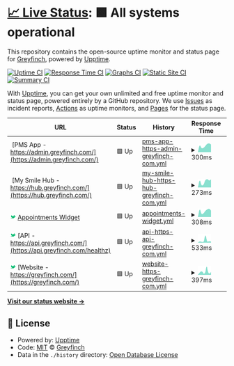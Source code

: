 # [📈 Live Status](https://teamgreyfinch.github.io/public-status): <!--live status--> **🟩 All systems operational**

This repository contains the open-source uptime monitor and status page for [Greyfinch](https://greyfinch.com), powered by [Upptime](https://github.com/upptime/upptime).

[![Uptime CI](https://github.com/teamgreyfinch/public-status/workflows/Uptime%20CI/badge.svg)](https://github.com/teamgreyfinch/public-status/actions?query=workflow%3A%22Uptime+CI%22)
[![Response Time CI](https://github.com/teamgreyfinch/public-status/workflows/Response%20Time%20CI/badge.svg)](https://github.com/teamgreyfinch/public-status/actions?query=workflow%3A%22Response+Time+CI%22)
[![Graphs CI](https://github.com/teamgreyfinch/public-status/workflows/Graphs%20CI/badge.svg)](https://github.com/teamgreyfinch/public-status/actions?query=workflow%3A%22Graphs+CI%22)
[![Static Site CI](https://github.com/teamgreyfinch/public-status/workflows/Static%20Site%20CI/badge.svg)](https://github.com/teamgreyfinch/public-status/actions?query=workflow%3A%22Static+Site+CI%22)
[![Summary CI](https://github.com/teamgreyfinch/public-status/workflows/Summary%20CI/badge.svg)](https://github.com/teamgreyfinch/public-status/actions?query=workflow%3A%22Summary+CI%22)

With [Upptime](https://upptime.js.org), you can get your own unlimited and free uptime monitor and status page, powered entirely by a GitHub repository. We use [Issues](https://github.com/teamgreyfinch/public-status/issues) as incident reports, [Actions](https://github.com/teamgreyfinch/public-status/actions) as uptime monitors, and [Pages](https://teamgreyfinch.github.io/public-status) for the status page.

<!--start: status pages-->
<!-- This summary is generated by Upptime (https://github.com/upptime/upptime) -->
<!-- Do not edit this manually, your changes will be overwritten -->
<!-- prettier-ignore -->
| URL | Status | History | Response Time | Uptime |
| --- | ------ | ------- | ------------- | ------ |
| <img alt="" src="https://icons.duckduckgo.com/ip3/admin.greyfinch.com.ico" height="13"> [PMS App - https://admin.greyfinch.com/](https://admin.greyfinch.com/) | 🟩 Up | [pms-app-https-admin-greyfinch-com.yml](https://github.com/teamgreyfinch/public-status/commits/HEAD/history/pms-app-https-admin-greyfinch-com.yml) | <details><summary><img alt="Response time graph" src="./graphs/pms-app-https-admin-greyfinch-com/response-time-week.png" height="20"> 300ms</summary><br><a href="https://teamgreyfinch.github.io/public-status/history/pms-app-https-admin-greyfinch-com"><img alt="Response time 232" src="https://img.shields.io/endpoint?url=https%3A%2F%2Fraw.githubusercontent.com%2Fteamgreyfinch%2Fpublic-status%2FHEAD%2Fapi%2Fpms-app-https-admin-greyfinch-com%2Fresponse-time.json"></a><br><a href="https://teamgreyfinch.github.io/public-status/history/pms-app-https-admin-greyfinch-com"><img alt="24-hour response time 353" src="https://img.shields.io/endpoint?url=https%3A%2F%2Fraw.githubusercontent.com%2Fteamgreyfinch%2Fpublic-status%2FHEAD%2Fapi%2Fpms-app-https-admin-greyfinch-com%2Fresponse-time-day.json"></a><br><a href="https://teamgreyfinch.github.io/public-status/history/pms-app-https-admin-greyfinch-com"><img alt="7-day response time 300" src="https://img.shields.io/endpoint?url=https%3A%2F%2Fraw.githubusercontent.com%2Fteamgreyfinch%2Fpublic-status%2FHEAD%2Fapi%2Fpms-app-https-admin-greyfinch-com%2Fresponse-time-week.json"></a><br><a href="https://teamgreyfinch.github.io/public-status/history/pms-app-https-admin-greyfinch-com"><img alt="30-day response time 235" src="https://img.shields.io/endpoint?url=https%3A%2F%2Fraw.githubusercontent.com%2Fteamgreyfinch%2Fpublic-status%2FHEAD%2Fapi%2Fpms-app-https-admin-greyfinch-com%2Fresponse-time-month.json"></a><br><a href="https://teamgreyfinch.github.io/public-status/history/pms-app-https-admin-greyfinch-com"><img alt="1-year response time 231" src="https://img.shields.io/endpoint?url=https%3A%2F%2Fraw.githubusercontent.com%2Fteamgreyfinch%2Fpublic-status%2FHEAD%2Fapi%2Fpms-app-https-admin-greyfinch-com%2Fresponse-time-year.json"></a></details> | <details><summary><a href="https://teamgreyfinch.github.io/public-status/history/pms-app-https-admin-greyfinch-com">100.00%</a></summary><a href="https://teamgreyfinch.github.io/public-status/history/pms-app-https-admin-greyfinch-com"><img alt="All-time uptime 100.00%" src="https://img.shields.io/endpoint?url=https%3A%2F%2Fraw.githubusercontent.com%2Fteamgreyfinch%2Fpublic-status%2FHEAD%2Fapi%2Fpms-app-https-admin-greyfinch-com%2Fuptime.json"></a><br><a href="https://teamgreyfinch.github.io/public-status/history/pms-app-https-admin-greyfinch-com"><img alt="24-hour uptime 100.00%" src="https://img.shields.io/endpoint?url=https%3A%2F%2Fraw.githubusercontent.com%2Fteamgreyfinch%2Fpublic-status%2FHEAD%2Fapi%2Fpms-app-https-admin-greyfinch-com%2Fuptime-day.json"></a><br><a href="https://teamgreyfinch.github.io/public-status/history/pms-app-https-admin-greyfinch-com"><img alt="7-day uptime 100.00%" src="https://img.shields.io/endpoint?url=https%3A%2F%2Fraw.githubusercontent.com%2Fteamgreyfinch%2Fpublic-status%2FHEAD%2Fapi%2Fpms-app-https-admin-greyfinch-com%2Fuptime-week.json"></a><br><a href="https://teamgreyfinch.github.io/public-status/history/pms-app-https-admin-greyfinch-com"><img alt="30-day uptime 100.00%" src="https://img.shields.io/endpoint?url=https%3A%2F%2Fraw.githubusercontent.com%2Fteamgreyfinch%2Fpublic-status%2FHEAD%2Fapi%2Fpms-app-https-admin-greyfinch-com%2Fuptime-month.json"></a><br><a href="https://teamgreyfinch.github.io/public-status/history/pms-app-https-admin-greyfinch-com"><img alt="1-year uptime 100.00%" src="https://img.shields.io/endpoint?url=https%3A%2F%2Fraw.githubusercontent.com%2Fteamgreyfinch%2Fpublic-status%2FHEAD%2Fapi%2Fpms-app-https-admin-greyfinch-com%2Fuptime-year.json"></a></details>
| <img alt="" src="https://icons.duckduckgo.com/ip3/hub.greyfinch.com.ico" height="13"> [My Smile Hub - https://hub.greyfinch.com/](https://hub.greyfinch.com/) | 🟩 Up | [my-smile-hub-https-hub-greyfinch-com.yml](https://github.com/teamgreyfinch/public-status/commits/HEAD/history/my-smile-hub-https-hub-greyfinch-com.yml) | <details><summary><img alt="Response time graph" src="./graphs/my-smile-hub-https-hub-greyfinch-com/response-time-week.png" height="20"> 273ms</summary><br><a href="https://teamgreyfinch.github.io/public-status/history/my-smile-hub-https-hub-greyfinch-com"><img alt="Response time 225" src="https://img.shields.io/endpoint?url=https%3A%2F%2Fraw.githubusercontent.com%2Fteamgreyfinch%2Fpublic-status%2FHEAD%2Fapi%2Fmy-smile-hub-https-hub-greyfinch-com%2Fresponse-time.json"></a><br><a href="https://teamgreyfinch.github.io/public-status/history/my-smile-hub-https-hub-greyfinch-com"><img alt="24-hour response time 362" src="https://img.shields.io/endpoint?url=https%3A%2F%2Fraw.githubusercontent.com%2Fteamgreyfinch%2Fpublic-status%2FHEAD%2Fapi%2Fmy-smile-hub-https-hub-greyfinch-com%2Fresponse-time-day.json"></a><br><a href="https://teamgreyfinch.github.io/public-status/history/my-smile-hub-https-hub-greyfinch-com"><img alt="7-day response time 273" src="https://img.shields.io/endpoint?url=https%3A%2F%2Fraw.githubusercontent.com%2Fteamgreyfinch%2Fpublic-status%2FHEAD%2Fapi%2Fmy-smile-hub-https-hub-greyfinch-com%2Fresponse-time-week.json"></a><br><a href="https://teamgreyfinch.github.io/public-status/history/my-smile-hub-https-hub-greyfinch-com"><img alt="30-day response time 238" src="https://img.shields.io/endpoint?url=https%3A%2F%2Fraw.githubusercontent.com%2Fteamgreyfinch%2Fpublic-status%2FHEAD%2Fapi%2Fmy-smile-hub-https-hub-greyfinch-com%2Fresponse-time-month.json"></a><br><a href="https://teamgreyfinch.github.io/public-status/history/my-smile-hub-https-hub-greyfinch-com"><img alt="1-year response time 222" src="https://img.shields.io/endpoint?url=https%3A%2F%2Fraw.githubusercontent.com%2Fteamgreyfinch%2Fpublic-status%2FHEAD%2Fapi%2Fmy-smile-hub-https-hub-greyfinch-com%2Fresponse-time-year.json"></a></details> | <details><summary><a href="https://teamgreyfinch.github.io/public-status/history/my-smile-hub-https-hub-greyfinch-com">100.00%</a></summary><a href="https://teamgreyfinch.github.io/public-status/history/my-smile-hub-https-hub-greyfinch-com"><img alt="All-time uptime 100.00%" src="https://img.shields.io/endpoint?url=https%3A%2F%2Fraw.githubusercontent.com%2Fteamgreyfinch%2Fpublic-status%2FHEAD%2Fapi%2Fmy-smile-hub-https-hub-greyfinch-com%2Fuptime.json"></a><br><a href="https://teamgreyfinch.github.io/public-status/history/my-smile-hub-https-hub-greyfinch-com"><img alt="24-hour uptime 100.00%" src="https://img.shields.io/endpoint?url=https%3A%2F%2Fraw.githubusercontent.com%2Fteamgreyfinch%2Fpublic-status%2FHEAD%2Fapi%2Fmy-smile-hub-https-hub-greyfinch-com%2Fuptime-day.json"></a><br><a href="https://teamgreyfinch.github.io/public-status/history/my-smile-hub-https-hub-greyfinch-com"><img alt="7-day uptime 100.00%" src="https://img.shields.io/endpoint?url=https%3A%2F%2Fraw.githubusercontent.com%2Fteamgreyfinch%2Fpublic-status%2FHEAD%2Fapi%2Fmy-smile-hub-https-hub-greyfinch-com%2Fuptime-week.json"></a><br><a href="https://teamgreyfinch.github.io/public-status/history/my-smile-hub-https-hub-greyfinch-com"><img alt="30-day uptime 100.00%" src="https://img.shields.io/endpoint?url=https%3A%2F%2Fraw.githubusercontent.com%2Fteamgreyfinch%2Fpublic-status%2FHEAD%2Fapi%2Fmy-smile-hub-https-hub-greyfinch-com%2Fuptime-month.json"></a><br><a href="https://teamgreyfinch.github.io/public-status/history/my-smile-hub-https-hub-greyfinch-com"><img alt="1-year uptime 100.00%" src="https://img.shields.io/endpoint?url=https%3A%2F%2Fraw.githubusercontent.com%2Fteamgreyfinch%2Fpublic-status%2FHEAD%2Fapi%2Fmy-smile-hub-https-hub-greyfinch-com%2Fuptime-year.json"></a></details>
| <img alt="" src="https://raw.githubusercontent.com/teamgreyfinch/public-status/master/assets/cropped-favgreen-01-1-192x192.png" height="13"> [Appointments Widget](https://appointments.greyfinch.com/?division=981581) | 🟩 Up | [appointments-widget.yml](https://github.com/teamgreyfinch/public-status/commits/HEAD/history/appointments-widget.yml) | <details><summary><img alt="Response time graph" src="./graphs/appointments-widget/response-time-week.png" height="20"> 308ms</summary><br><a href="https://teamgreyfinch.github.io/public-status/history/appointments-widget"><img alt="Response time 215" src="https://img.shields.io/endpoint?url=https%3A%2F%2Fraw.githubusercontent.com%2Fteamgreyfinch%2Fpublic-status%2FHEAD%2Fapi%2Fappointments-widget%2Fresponse-time.json"></a><br><a href="https://teamgreyfinch.github.io/public-status/history/appointments-widget"><img alt="24-hour response time 328" src="https://img.shields.io/endpoint?url=https%3A%2F%2Fraw.githubusercontent.com%2Fteamgreyfinch%2Fpublic-status%2FHEAD%2Fapi%2Fappointments-widget%2Fresponse-time-day.json"></a><br><a href="https://teamgreyfinch.github.io/public-status/history/appointments-widget"><img alt="7-day response time 308" src="https://img.shields.io/endpoint?url=https%3A%2F%2Fraw.githubusercontent.com%2Fteamgreyfinch%2Fpublic-status%2FHEAD%2Fapi%2Fappointments-widget%2Fresponse-time-week.json"></a><br><a href="https://teamgreyfinch.github.io/public-status/history/appointments-widget"><img alt="30-day response time 231" src="https://img.shields.io/endpoint?url=https%3A%2F%2Fraw.githubusercontent.com%2Fteamgreyfinch%2Fpublic-status%2FHEAD%2Fapi%2Fappointments-widget%2Fresponse-time-month.json"></a><br><a href="https://teamgreyfinch.github.io/public-status/history/appointments-widget"><img alt="1-year response time 215" src="https://img.shields.io/endpoint?url=https%3A%2F%2Fraw.githubusercontent.com%2Fteamgreyfinch%2Fpublic-status%2FHEAD%2Fapi%2Fappointments-widget%2Fresponse-time-year.json"></a></details> | <details><summary><a href="https://teamgreyfinch.github.io/public-status/history/appointments-widget">100.00%</a></summary><a href="https://teamgreyfinch.github.io/public-status/history/appointments-widget"><img alt="All-time uptime 100.00%" src="https://img.shields.io/endpoint?url=https%3A%2F%2Fraw.githubusercontent.com%2Fteamgreyfinch%2Fpublic-status%2FHEAD%2Fapi%2Fappointments-widget%2Fuptime.json"></a><br><a href="https://teamgreyfinch.github.io/public-status/history/appointments-widget"><img alt="24-hour uptime 100.00%" src="https://img.shields.io/endpoint?url=https%3A%2F%2Fraw.githubusercontent.com%2Fteamgreyfinch%2Fpublic-status%2FHEAD%2Fapi%2Fappointments-widget%2Fuptime-day.json"></a><br><a href="https://teamgreyfinch.github.io/public-status/history/appointments-widget"><img alt="7-day uptime 100.00%" src="https://img.shields.io/endpoint?url=https%3A%2F%2Fraw.githubusercontent.com%2Fteamgreyfinch%2Fpublic-status%2FHEAD%2Fapi%2Fappointments-widget%2Fuptime-week.json"></a><br><a href="https://teamgreyfinch.github.io/public-status/history/appointments-widget"><img alt="30-day uptime 100.00%" src="https://img.shields.io/endpoint?url=https%3A%2F%2Fraw.githubusercontent.com%2Fteamgreyfinch%2Fpublic-status%2FHEAD%2Fapi%2Fappointments-widget%2Fuptime-month.json"></a><br><a href="https://teamgreyfinch.github.io/public-status/history/appointments-widget"><img alt="1-year uptime 100.00%" src="https://img.shields.io/endpoint?url=https%3A%2F%2Fraw.githubusercontent.com%2Fteamgreyfinch%2Fpublic-status%2FHEAD%2Fapi%2Fappointments-widget%2Fuptime-year.json"></a></details>
| <img alt="" src="https://raw.githubusercontent.com/teamgreyfinch/public-status/master/assets/cropped-favgreen-01-1-192x192.png" height="13"> [API - https://api.greyfinch.com/](https://api.greyfinch.com/healthz) | 🟩 Up | [api-https-api-greyfinch-com.yml](https://github.com/teamgreyfinch/public-status/commits/HEAD/history/api-https-api-greyfinch-com.yml) | <details><summary><img alt="Response time graph" src="./graphs/api-https-api-greyfinch-com/response-time-week.png" height="20"> 533ms</summary><br><a href="https://teamgreyfinch.github.io/public-status/history/api-https-api-greyfinch-com"><img alt="Response time 266" src="https://img.shields.io/endpoint?url=https%3A%2F%2Fraw.githubusercontent.com%2Fteamgreyfinch%2Fpublic-status%2FHEAD%2Fapi%2Fapi-https-api-greyfinch-com%2Fresponse-time.json"></a><br><a href="https://teamgreyfinch.github.io/public-status/history/api-https-api-greyfinch-com"><img alt="24-hour response time 319" src="https://img.shields.io/endpoint?url=https%3A%2F%2Fraw.githubusercontent.com%2Fteamgreyfinch%2Fpublic-status%2FHEAD%2Fapi%2Fapi-https-api-greyfinch-com%2Fresponse-time-day.json"></a><br><a href="https://teamgreyfinch.github.io/public-status/history/api-https-api-greyfinch-com"><img alt="7-day response time 533" src="https://img.shields.io/endpoint?url=https%3A%2F%2Fraw.githubusercontent.com%2Fteamgreyfinch%2Fpublic-status%2FHEAD%2Fapi%2Fapi-https-api-greyfinch-com%2Fresponse-time-week.json"></a><br><a href="https://teamgreyfinch.github.io/public-status/history/api-https-api-greyfinch-com"><img alt="30-day response time 316" src="https://img.shields.io/endpoint?url=https%3A%2F%2Fraw.githubusercontent.com%2Fteamgreyfinch%2Fpublic-status%2FHEAD%2Fapi%2Fapi-https-api-greyfinch-com%2Fresponse-time-month.json"></a><br><a href="https://teamgreyfinch.github.io/public-status/history/api-https-api-greyfinch-com"><img alt="1-year response time 292" src="https://img.shields.io/endpoint?url=https%3A%2F%2Fraw.githubusercontent.com%2Fteamgreyfinch%2Fpublic-status%2FHEAD%2Fapi%2Fapi-https-api-greyfinch-com%2Fresponse-time-year.json"></a></details> | <details><summary><a href="https://teamgreyfinch.github.io/public-status/history/api-https-api-greyfinch-com">100.00%</a></summary><a href="https://teamgreyfinch.github.io/public-status/history/api-https-api-greyfinch-com"><img alt="All-time uptime 99.67%" src="https://img.shields.io/endpoint?url=https%3A%2F%2Fraw.githubusercontent.com%2Fteamgreyfinch%2Fpublic-status%2FHEAD%2Fapi%2Fapi-https-api-greyfinch-com%2Fuptime.json"></a><br><a href="https://teamgreyfinch.github.io/public-status/history/api-https-api-greyfinch-com"><img alt="24-hour uptime 100.00%" src="https://img.shields.io/endpoint?url=https%3A%2F%2Fraw.githubusercontent.com%2Fteamgreyfinch%2Fpublic-status%2FHEAD%2Fapi%2Fapi-https-api-greyfinch-com%2Fuptime-day.json"></a><br><a href="https://teamgreyfinch.github.io/public-status/history/api-https-api-greyfinch-com"><img alt="7-day uptime 100.00%" src="https://img.shields.io/endpoint?url=https%3A%2F%2Fraw.githubusercontent.com%2Fteamgreyfinch%2Fpublic-status%2FHEAD%2Fapi%2Fapi-https-api-greyfinch-com%2Fuptime-week.json"></a><br><a href="https://teamgreyfinch.github.io/public-status/history/api-https-api-greyfinch-com"><img alt="30-day uptime 100.00%" src="https://img.shields.io/endpoint?url=https%3A%2F%2Fraw.githubusercontent.com%2Fteamgreyfinch%2Fpublic-status%2FHEAD%2Fapi%2Fapi-https-api-greyfinch-com%2Fuptime-month.json"></a><br><a href="https://teamgreyfinch.github.io/public-status/history/api-https-api-greyfinch-com"><img alt="1-year uptime 99.96%" src="https://img.shields.io/endpoint?url=https%3A%2F%2Fraw.githubusercontent.com%2Fteamgreyfinch%2Fpublic-status%2FHEAD%2Fapi%2Fapi-https-api-greyfinch-com%2Fuptime-year.json"></a></details>
| <img alt="" src="https://raw.githubusercontent.com/teamgreyfinch/public-status/master/assets/cropped-favgreen-01-1-192x192.png" height="13"> [Website - https://greyfinch.com/](https://greyfinch.com/) | 🟩 Up | [website-https-greyfinch-com.yml](https://github.com/teamgreyfinch/public-status/commits/HEAD/history/website-https-greyfinch-com.yml) | <details><summary><img alt="Response time graph" src="./graphs/website-https-greyfinch-com/response-time-week.png" height="20"> 397ms</summary><br><a href="https://teamgreyfinch.github.io/public-status/history/website-https-greyfinch-com"><img alt="Response time 350" src="https://img.shields.io/endpoint?url=https%3A%2F%2Fraw.githubusercontent.com%2Fteamgreyfinch%2Fpublic-status%2FHEAD%2Fapi%2Fwebsite-https-greyfinch-com%2Fresponse-time.json"></a><br><a href="https://teamgreyfinch.github.io/public-status/history/website-https-greyfinch-com"><img alt="24-hour response time 379" src="https://img.shields.io/endpoint?url=https%3A%2F%2Fraw.githubusercontent.com%2Fteamgreyfinch%2Fpublic-status%2FHEAD%2Fapi%2Fwebsite-https-greyfinch-com%2Fresponse-time-day.json"></a><br><a href="https://teamgreyfinch.github.io/public-status/history/website-https-greyfinch-com"><img alt="7-day response time 397" src="https://img.shields.io/endpoint?url=https%3A%2F%2Fraw.githubusercontent.com%2Fteamgreyfinch%2Fpublic-status%2FHEAD%2Fapi%2Fwebsite-https-greyfinch-com%2Fresponse-time-week.json"></a><br><a href="https://teamgreyfinch.github.io/public-status/history/website-https-greyfinch-com"><img alt="30-day response time 363" src="https://img.shields.io/endpoint?url=https%3A%2F%2Fraw.githubusercontent.com%2Fteamgreyfinch%2Fpublic-status%2FHEAD%2Fapi%2Fwebsite-https-greyfinch-com%2Fresponse-time-month.json"></a><br><a href="https://teamgreyfinch.github.io/public-status/history/website-https-greyfinch-com"><img alt="1-year response time 356" src="https://img.shields.io/endpoint?url=https%3A%2F%2Fraw.githubusercontent.com%2Fteamgreyfinch%2Fpublic-status%2FHEAD%2Fapi%2Fwebsite-https-greyfinch-com%2Fresponse-time-year.json"></a></details> | <details><summary><a href="https://teamgreyfinch.github.io/public-status/history/website-https-greyfinch-com">100.00%</a></summary><a href="https://teamgreyfinch.github.io/public-status/history/website-https-greyfinch-com"><img alt="All-time uptime 99.97%" src="https://img.shields.io/endpoint?url=https%3A%2F%2Fraw.githubusercontent.com%2Fteamgreyfinch%2Fpublic-status%2FHEAD%2Fapi%2Fwebsite-https-greyfinch-com%2Fuptime.json"></a><br><a href="https://teamgreyfinch.github.io/public-status/history/website-https-greyfinch-com"><img alt="24-hour uptime 100.00%" src="https://img.shields.io/endpoint?url=https%3A%2F%2Fraw.githubusercontent.com%2Fteamgreyfinch%2Fpublic-status%2FHEAD%2Fapi%2Fwebsite-https-greyfinch-com%2Fuptime-day.json"></a><br><a href="https://teamgreyfinch.github.io/public-status/history/website-https-greyfinch-com"><img alt="7-day uptime 100.00%" src="https://img.shields.io/endpoint?url=https%3A%2F%2Fraw.githubusercontent.com%2Fteamgreyfinch%2Fpublic-status%2FHEAD%2Fapi%2Fwebsite-https-greyfinch-com%2Fuptime-week.json"></a><br><a href="https://teamgreyfinch.github.io/public-status/history/website-https-greyfinch-com"><img alt="30-day uptime 100.00%" src="https://img.shields.io/endpoint?url=https%3A%2F%2Fraw.githubusercontent.com%2Fteamgreyfinch%2Fpublic-status%2FHEAD%2Fapi%2Fwebsite-https-greyfinch-com%2Fuptime-month.json"></a><br><a href="https://teamgreyfinch.github.io/public-status/history/website-https-greyfinch-com"><img alt="1-year uptime 99.99%" src="https://img.shields.io/endpoint?url=https%3A%2F%2Fraw.githubusercontent.com%2Fteamgreyfinch%2Fpublic-status%2FHEAD%2Fapi%2Fwebsite-https-greyfinch-com%2Fuptime-year.json"></a></details>

<!--end: status pages-->

[**Visit our status website →**](https://teamgreyfinch.github.io/public-status)

## 📄 License

- Powered by: [Upptime](https://github.com/upptime/upptime)
- Code: [MIT](./LICENSE) © [Greyfinch](https://greyfinch.com)
- Data in the `./history` directory: [Open Database License](https://opendatacommons.org/licenses/odbl/1-0/)
